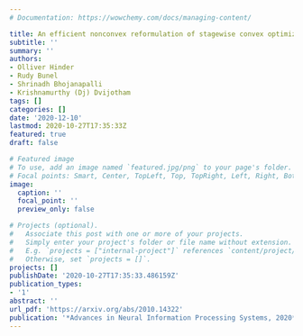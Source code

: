 ```yaml
---
# Documentation: https://wowchemy.com/docs/managing-content/

title: An efficient nonconvex reformulation of stagewise convex optimization problems
subtitle: ''
summary: ''
authors:
- Olliver Hinder
- Rudy Bunel
- Shrinadh Bhojanapalli
- Krishnamurthy (Dj) Dvijotham
tags: []
categories: []
date: '2020-12-10'
lastmod: 2020-10-27T17:35:33Z
featured: true
draft: false

# Featured image
# To use, add an image named `featured.jpg/png` to your page's folder.
# Focal points: Smart, Center, TopLeft, Top, TopRight, Left, Right, BottomLeft, Bottom, BottomRight.
image:
  caption: ''
  focal_point: ''
  preview_only: false

# Projects (optional).
#   Associate this post with one or more of your projects.
#   Simply enter your project's folder or file name without extension.
#   E.g. `projects = ["internal-project"]` references `content/project/deep-learning/index.md`.
#   Otherwise, set `projects = []`.
projects: []
publishDate: '2020-10-27T17:35:33.486159Z'
publication_types:
- '1'
abstract: ''
url_pdf: 'https://arxiv.org/abs/2010.14322'
publication: '*Advances in Neural Information Processing Systems, 2020*'
---
```

